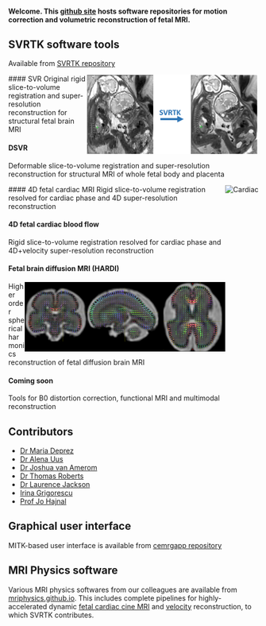 #### Welcome. This [github site](https://github.com/SVRTK) hosts software repositories for motion correction and volumetric reconstruction of fetal MRI.

## SVRTK software tools
Available from [SVRTK repository](https://github.com/SVRTK/SVRTK)

<img src="SVRTKlogo.png" alt="DSVR" height="160" align ="right" />
#### SVR 
Original rigid slice-to-volume registration and super-resolution reconstruction for structural fetal brain MRI

#### DSVR 
Deformable slice-to-volume registration and super-resolution reconstruction for structural MRI of whole fetal body and placenta

<img src="cardiac.gif" alt="Cardiac" height="200" align ="right" />
#### 4D fetal cardiac MRI
Rigid slice-to-volume registration resolved for cardiac phase and 4D super-resolution reconstruction

#### 4D fetal cardiac blood flow
Rigid slice-to-volume registration resolved for cardiac phase and 4D+velocity super-resolution reconstruction

#### Fetal brain diffusion MRI (HARDI)
<img src="SH.png" alt="Diffusion" height="140" align ="right" />
Higher order spherical harmonics reconstruction of fetal diffusion brain MRI

#### Coming soon

Tools for B0 distortion correction, functional MRI and multimodal reconstruction

## Contributors

* [Dr Maria Deprez](https://kclpure.kcl.ac.uk/portal/maria.deprez.html)
* [Dr Alena Uus](https://kclpure.kcl.ac.uk/portal/alena.1.uus.html)
* [Dr Joshua van Amerom](https://kclpure.kcl.ac.uk/portal/en/persons/joshua-van-amerom(e4307a05-28a4-4f63-9f01-7f8aacead352).html)
* [Dr Thomas Roberts](https://kclpure.kcl.ac.uk/portal/t.roberts.html)
* [Dr Laurence Jackson](https://kclpure.kcl.ac.uk/portal/laurence.jackson.html)
* [Irina Grigorescu](https://kclpure.kcl.ac.uk/portal/en/persons/irina-grigorescu(ca5d1541-edaf-4153-aecb-4a26c3d07bf1).html)
* [Prof Jo Hajnal](https://kclpure.kcl.ac.uk/portal/jo.hajnal.html)



## Graphical user interface
MITK-based user interface is available from [cemrgapp repository](https://github.com/SVRTK/cemrgapp)

## MRI Physics software
Various MRI physics softwares from our colleagues are available from [mriphysics.github.io](http://mriphysics.github.io/). This includes complete pipelines for highly-accelerated dynamic [fetal cardiac cine MRI](http://mriphysics.github.io/fetalcmr.html) and [velocity](https://github.com/mriphysics/fetal_cmr_4d) reconstruction, to which SVRTK contributes.

